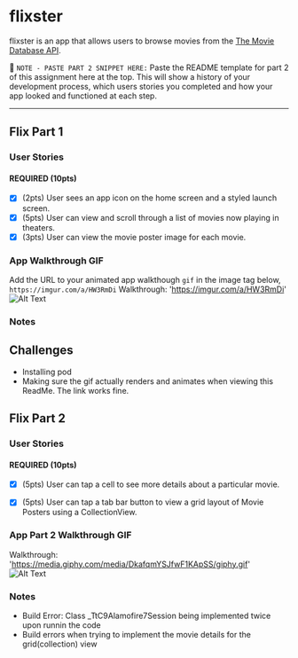 # flixster

flixster is an app that allows users to browse movies from the [The Movie Database API](http://docs.themoviedb.apiary.io/#).

📝 `NOTE - PASTE PART 2 SNIPPET HERE:` Paste the README template for part 2 of this assignment here at the top. This will show a history of your development process, which users stories you completed and how your app looked and functioned at each step.

---

## Flix Part 1

### User Stories
#### REQUIRED (10pts)
- [x] (2pts) User sees an app icon on the home screen and a styled launch screen.
- [x] (5pts) User can view and scroll through a list of movies now playing in theaters.
- [x] (3pts) User can view the movie poster image for each movie.

### App Walkthrough GIF
Add the URL to your animated app walkthough `gif` in the image tag below, `https://imgur.com/a/HW3RmDi`
Walkthrough: 'https://imgur.com/a/HW3RmDi'
![Alt Text](https://imgur.com/a/HW3RmDi/giphy.gif)

### Notes
## Challenges
- Installing pod
- Making sure the gif actually renders and animates when viewing this ReadMe. The link works fine.


## Flix Part 2

### User Stories

#### REQUIRED (10pts)
- [x] (5pts) User can tap a cell to see more details about a particular movie.
- [x] (5pts) User can tap a tab bar button to view a grid layout of Movie Posters using a CollectionView.


### App Part 2 Walkthrough GIF
Walkthrough: 'https://media.giphy.com/media/DkafqmYSJfwF1KApSS/giphy.gif'
![Alt Text](https://media.giphy.com/media/DkafqmYSJfwF1KApSS/giphy.gif)

### Notes
- Build Error: Class _TtC9Alamofire7Session being implemented twice upon runnin the code
- Build errors when trying to implement the movie details for the grid(collection) view
